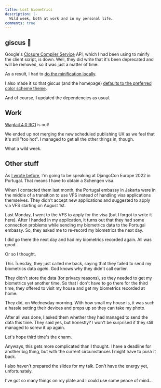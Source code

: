 ```yaml
---
title: Lost biometrics
description: |-
  Wild week, both at work and in my personal life.
comments: true
---
```


## giscus 💎

Google's [Closure Compiler Service][closure-compiler] API, which I had been
using to minify the client script, is down. Well, they did write that it's
been deprecated and will be removed, so it was just a matter of time.

As a result, I had to [do the minification locally][minify-locally].

I also made it so that giscus (and the homepage)
[defaults to the preferred color scheme theme][default-scheme].

And of course, I updated the dependencies as usual.

## Work

[Wagtail 4.0 RC1][wagtail-40rc1] is out!

We ended up not merging the new scheduled publishing UX as we feel that it's
still "too hot". I managed to get all the other things in, though.

What a wild week.

## Other stuff

As [I wrote before][22w26], I'm going to be speaking at DjangoCon Europe 2022 in
Portugal. That means I have to obtain a Schengen visa.

When I contacted them last month, the Portugal embassy in Jakarta were in the
middle of a transition to use VFS instead of handling visa applications
themselves. They didn't accept new applications and suggested to apply via VFS
starting on August 1st.

Last Monday, I went to the VFS to apply for the visa (but I forgot to write
it here). After I handed in my application, it turns out that they had some
connection problems while sending my biometrics data to the Portugal embassy.
So, they asked me to re-record my biometrics the next day.

I did go there the next day and had my biometrics recorded again. All was good.

Or so I thought.

This Tuesday, they just called me back, saying that they failed to send my
biometrics data _again_. God knows why they didn't call earlier.

They didn't store the data (for privacy reasons), so they needed to get my
biometrics yet another time. So that I don't have to go there for the third
time, they offered to visit my house and get my biometrics recorded at home.

They did, on Wednesday morning. With how small my house is, it was such a hassle
setting their devices and props up so they can take my photo.

After all was done, I asked them whether they had managed to send the data this
time. They said yes, but honestly? I won't be surprised if they still managed to
screw it up again.

Let's hope third time's the charm.

Anyways, this gets more complicated than I thought. I have a deadline for
another big thing, but with the current circumstances I might have to push it
back.

I also haven't prepared the slides for my talk. Don't have the energy yet,
unfortunately.

I've got so many things on my plate and I could use some peace of mind...

[closure-compiler]: https://closure-compiler.appspot.com
[minify-locally]: https://github.com/giscus/giscus/pull/665
[default-scheme]: https://github.com/giscus/giscus/pull/664
[wagtail-40rc1]: https://pypi.org/project/wagtail/4.0rc1
[22w26]: /logs/22w26
